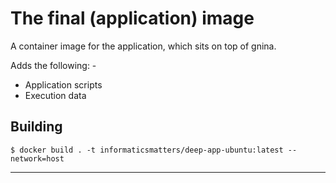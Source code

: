 # The final (application) image
A container image for the application, which sits on top of gnina.

Adds the following: -

-   Application scripts
-   Execution data

## Building

    $ docker build . -t informaticsmatters/deep-app-ubuntu:latest --network=host
    
---

